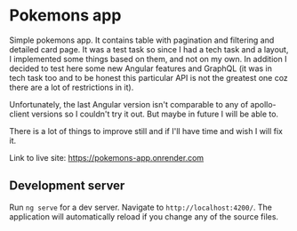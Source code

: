# Pokemons app

Simple pokemons app. It contains table with pagination and filtering and detailed card page. It was a test task so since I had a tech task and a layout, I implemented some things based on them, and not on my own. In addition I decided to test here some new Angular features and GraphQL (it was in tech task too and to be honest this particular API is not the greatest one coz there are a lot of restrictions in it).

Unfortunately, the last Angular version isn't comparable to any of apollo-client versions so I couldn't try it out. But maybe in future I will be able to.

There is a lot of things to improve still and if I'll have time and wish I will fix it.

Link to live site: https://pokemons-app.onrender.com

## Development server

Run `ng serve` for a dev server. Navigate to `http://localhost:4200/`. The application will automatically reload if you change any of the source files.
